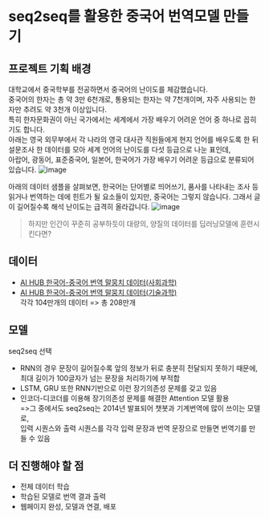 # seq2seq를 활용한 중국어 번역모델 만들기

## 프로젝트 기획 배경  
대학교에서 중국학부를 전공하면서 중국어의 난이도를 체감했습니다.  
중국어의 한자는 총 약 3만 6천개로, 통용되는 한자는 약 7천개이며, 자주 사용되는 한자만 추려도 약 3천개 이상입니다.  
특히 한자문화권이 아닌 국가에서는 세계에서 가장 배우기 어려운 언어 중 하나로 꼽히기도 합니다.  
아래는 영국 외무부에서 각 나라의 영국 대사관 직원들에게 현지 언어를 배우도록 한 뒤  
설문조사 한 데이터를 모아 세계 언어의 난이도를 다섯 등급으로 나눈 표인데,  
아랍어, 광동어, 표준중국어, 일본어, 한국어가 가장 배우기 어려운 등급으로 분류되어 있습니다.
![image](https://user-images.githubusercontent.com/88722429/175809275-88747d13-e93b-41d7-b60b-35856b7ab3b9.png)  

아래의 데이터 샘플을 살펴보면, 한국어는 단어별로 띄어쓰기, 품사를 나타내는 조사 등  
읽거나 번역하는 데에 힌트가 될 요소들이 있지만, 중국어는 그렇지 않습니다. 
그래서 글이 길어질수록 해석 난이도는 급격히 올라갑니다.
![image](https://user-images.githubusercontent.com/88722429/175809417-3d9566f9-d21a-424e-b7a4-f9631438752d.png)  

> 하지만 인간이 꾸준히 공부하듯이 대량의, 양질의 데이터를 딥러닝모델에 훈련시킨다면?

## 데이터
+ [AI HUB 한국어-중국어 번역 말뭉치 데이터(사회과학)](https://aihub.or.kr/aidata/30721)
+ [AI HUB 한국어-중국어 번역 말뭉치 데이터(기술과학)](https://aihub.or.kr/aidata/30722)  
각각 104만개의 데이터 => 총 208만개

## 모델
seq2seq 선택
+ RNN의 경우 문장이 길어질수록 앞의 정보가 뒤로 충분히 전달되지 못하기 때문에, 최대 길이가 100글자가 넘는 문장을 처리하기에 부적합  
+ LSTM, GRU 또한 RNN기반으로 이런 장기의존성 문제를 갖고 있음  
+ 인코더-디코더를 이용해 장기의존성 문제를 해결한 Attention 모델 활용  
  =>그 중에서도 seq2seq는 2014년 발표되어 챗봇과 기계번역에 많이 쓰이는 모델로,   
    입력 시퀀스와 출력 시퀀스를 각각 입력 문장과 번역 문장으로 만들면 번역기를 만들 수 있음
      
      
## 더 진행해야 할 점
  + 전체 데이터 학습
  + 학습된 모델로 번역 결과 출력
  + 웹페이지 완성, 모델과 연결, 배포
